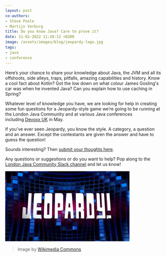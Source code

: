 ```yaml
---
layout: post
co-authors: 
- Steve Poole
- Martijn Verburg
title: Do you know Java? Care to prove it?
date: 11-02-2022 11:28:13 +0200
image: /assets/images/blog/jeopardy-logo.jpg 
tags: 
- java
- conference
---
```


Here’s your chance to share your knowledge about Java, the JVM and all its offshoots, side alleys, traps, pitfalls, amazing capabilities and history. Know a cool fact about Kotlin? Got the low down on what colour James Gosling's car was when he invented Java? Can you explain how to use caching in Spring? 

Whatever level of knowledge you have, we are looking for help in creating some fun questions for a Jeopardy-style game we’re going to be running at the London Java Community and at various Java conferences including [Devoxx UK](https://devoxx.co.uk) in May.

If you’ve ever seen Jeopardy, you know the style. A category, a question and an answer. Except the contestants are given the answer and have to guess the question!

Sounds interesting? Then [submit your thoughts here](https://forms.gle/MUNr1Rni3hX5MUd17). 

Any questions or suggestions or do you want to help? Pop along to the [London Java Community Slack channel](https://londonjavacommunity.slack.com/archives/C0323H1MG86) and let us know! 

![Jeopardy logo](/assets/images/blog/jeopardy-logo.jpg)
> Image by <a href="https://commons.wikimedia.org/wiki/File:Jeopardy_Germany_2016_logo.jpg">Wikimedia Commons</a>
